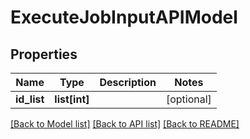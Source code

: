 # ExecuteJobInputAPIModel

## Properties
Name | Type | Description | Notes
------------ | ------------- | ------------- | -------------
**id_list** | **list[int]** |  | [optional] 

[[Back to Model list]](../README.md#documentation-for-models) [[Back to API list]](../README.md#documentation-for-api-endpoints) [[Back to README]](../README.md)


